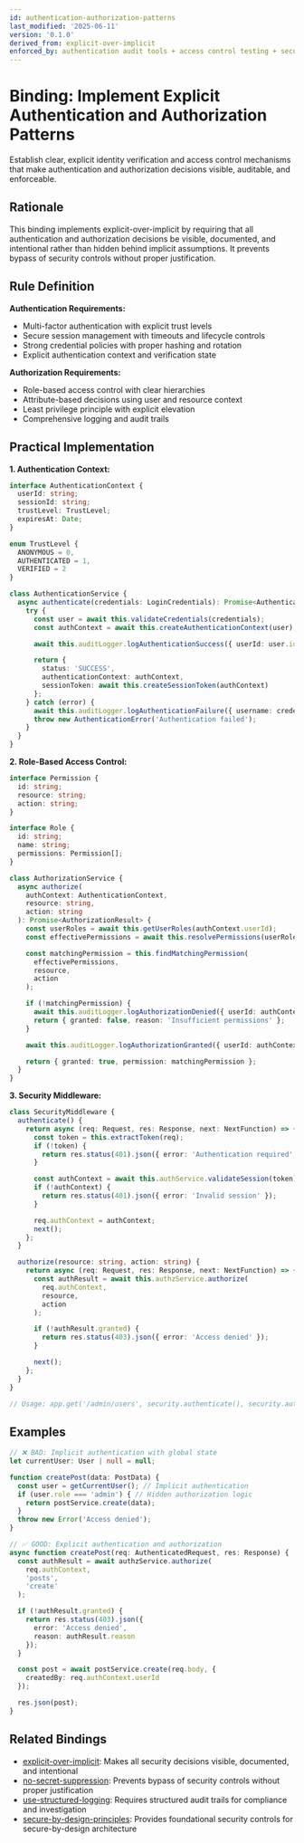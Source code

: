 ```yaml
---
id: authentication-authorization-patterns
last_modified: '2025-06-11'
version: '0.1.0'
derived_from: explicit-over-implicit
enforced_by: authentication audit tools + access control testing + security code review + compliance checks
---
```


# Binding: Implement Explicit Authentication and Authorization Patterns

Establish clear, explicit identity verification and access control mechanisms that make authentication and authorization decisions visible, auditable, and enforceable.

## Rationale

This binding implements explicit-over-implicit by requiring that all authentication and authorization decisions be visible, documented, and intentional rather than hidden behind implicit assumptions. It prevents bypass of security controls without proper justification.

## Rule Definition

**Authentication Requirements:**
- Multi-factor authentication with explicit trust levels
- Secure session management with timeouts and lifecycle controls
- Strong credential policies with proper hashing and rotation
- Explicit authentication context and verification state

**Authorization Requirements:**
- Role-based access control with clear hierarchies
- Attribute-based decisions using user and resource context
- Least privilege principle with explicit elevation
- Comprehensive logging and audit trails

## Practical Implementation

**1. Authentication Context:**

```typescript
interface AuthenticationContext {
  userId: string;
  sessionId: string;
  trustLevel: TrustLevel;
  expiresAt: Date;
}

enum TrustLevel {
  ANONYMOUS = 0,
  AUTHENTICATED = 1,
  VERIFIED = 2
}

class AuthenticationService {
  async authenticate(credentials: LoginCredentials): Promise<AuthenticationResult> {
    try {
      const user = await this.validateCredentials(credentials);
      const authContext = await this.createAuthenticationContext(user);

      await this.auditLogger.logAuthenticationSuccess({ userId: user.id });

      return {
        status: 'SUCCESS',
        authenticationContext: authContext,
        sessionToken: await this.createSessionToken(authContext)
      };
    } catch (error) {
      await this.auditLogger.logAuthenticationFailure({ username: credentials.username });
      throw new AuthenticationError('Authentication failed');
    }
  }
}
```

**2. Role-Based Access Control:**

```typescript
interface Permission {
  id: string;
  resource: string;
  action: string;
}

interface Role {
  id: string;
  name: string;
  permissions: Permission[];
}

class AuthorizationService {
  async authorize(
    authContext: AuthenticationContext,
    resource: string,
    action: string
  ): Promise<AuthorizationResult> {
    const userRoles = await this.getUserRoles(authContext.userId);
    const effectivePermissions = await this.resolvePermissions(userRoles);

    const matchingPermission = this.findMatchingPermission(
      effectivePermissions,
      resource,
      action
    );

    if (!matchingPermission) {
      await this.auditLogger.logAuthorizationDenied({ userId: authContext.userId, resource, action });
      return { granted: false, reason: 'Insufficient permissions' };
    }

    await this.auditLogger.logAuthorizationGranted({ userId: authContext.userId, resource, action });

    return { granted: true, permission: matchingPermission };
  }
}
```

**3. Security Middleware:**

```typescript
class SecurityMiddleware {
  authenticate() {
    return async (req: Request, res: Response, next: NextFunction) => {
      const token = this.extractToken(req);
      if (!token) {
        return res.status(401).json({ error: 'Authentication required' });
      }

      const authContext = await this.authService.validateSession(token);
      if (!authContext) {
        return res.status(401).json({ error: 'Invalid session' });
      }

      req.authContext = authContext;
      next();
    };
  }

  authorize(resource: string, action: string) {
    return async (req: Request, res: Response, next: NextFunction) => {
      const authResult = await this.authzService.authorize(
        req.authContext,
        resource,
        action
      );

      if (!authResult.granted) {
        return res.status(403).json({ error: 'Access denied' });
      }

      next();
    };
  }
}

// Usage: app.get('/admin/users', security.authenticate(), security.authorize('users', 'read'), handler);
```

## Examples

```typescript
// ❌ BAD: Implicit authentication with global state
let currentUser: User | null = null;

function createPost(data: PostData) {
  const user = getCurrentUser(); // Implicit authentication
  if (user.role === 'admin') { // Hidden authorization logic
    return postService.create(data);
  }
  throw new Error('Access denied');
}

// ✅ GOOD: Explicit authentication and authorization
async function createPost(req: AuthenticatedRequest, res: Response) {
  const authResult = await authzService.authorize(
    req.authContext,
    'posts',
    'create'
  );

  if (!authResult.granted) {
    return res.status(403).json({
      error: 'Access denied',
      reason: authResult.reason
    });
  }

  const post = await postService.create(req.body, {
    createdBy: req.authContext.userId
  });

  res.json(post);
}
```

## Related Bindings

- [explicit-over-implicit](../../tenets/explicit-over-implicit.md): Makes all security decisions visible, documented, and intentional
- [no-secret-suppression](../../tenets/no-secret-suppression.md): Prevents bypass of security controls without proper justification
- [use-structured-logging](../../core/use-structured-logging.md): Requires structured audit trails for compliance and investigation
- [secure-by-design-principles](secure-by-design-principles.md): Provides foundational security controls for secure-by-design architecture
